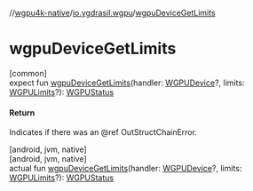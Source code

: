 //[wgpu4k-native](../../index.md)/[io.ygdrasil.wgpu](index.md)/[wgpuDeviceGetLimits](wgpu-device-get-limits.md)

# wgpuDeviceGetLimits

[common]\
expect fun [wgpuDeviceGetLimits](wgpu-device-get-limits.md)(handler: [WGPUDevice](-w-g-p-u-device/index.md)?, limits: [WGPULimits](-w-g-p-u-limits/index.md)?): [WGPUStatus](-w-g-p-u-status/index.md)

#### Return

Indicates if there was an @ref OutStructChainError.

[android, jvm, native]\
[android, jvm, native]\
actual fun [wgpuDeviceGetLimits](wgpu-device-get-limits.md)(handler: [WGPUDevice](-w-g-p-u-device/index.md)?, limits: [WGPULimits](-w-g-p-u-limits/index.md)?): [WGPUStatus](-w-g-p-u-status/index.md)